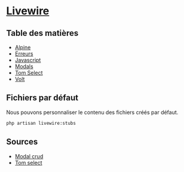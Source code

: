 # [Livewire](../readme.md)

## Table des matières

- [Alpine](alpine.md)
- [Erreurs](errors.md)
- [Javascript](javascript.md)
- [Modals](modal.md)
- [Tom Select](tomselect.md)
- [Volt](volt.md)

## Fichiers par défaut

Nous pouvons personnaliser le contenu des fichiers créés par défaut.

```bash
php artisan livewire:stubs
```

## Sources

* [Modal crud](https://www.youtube.com/watch?v=UNbacpkDqis&list=TLPQMjIwMjIwMjNwLk5OTD0dsw&index=14)
* [Tom select](https://tom-select.js.org/)
